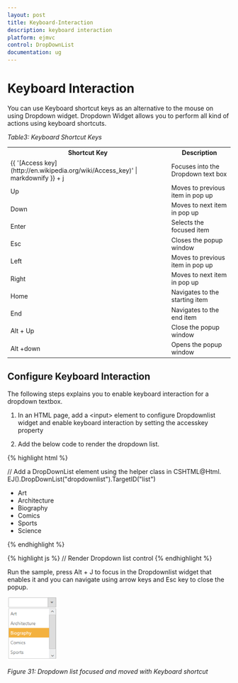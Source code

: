 ```yaml
---
layout: post
title: Keyboard-Interaction
description: keyboard interaction
platform: ejmvc
control: DropDownList
documentation: ug
---
```


# Keyboard Interaction

You can use Keyboard shortcut keys as an alternative to the mouse on using Dropdown widget. Dropdown Widget allows you to perform all kind of actions using keyboard shortcuts.

_Table3: Keyboard Shortcut Keys_

<table>
<tr>
<th>
Shortcut Key</th><th>
Description</th></tr>
<tr>
<td>
{{ '[Access key](http://en.wikipedia.org/wiki/Access_key)' | markdownify }} + j	</td><td>
Focuses into the Dropdown text box</td></tr>
<tr>
<td>
Up</td><td>
Moves to previous item in pop up</td></tr>
<tr>
<td>
Down</td><td>
Moves to next item in pop up</td></tr>
<tr>
<td>
Enter</td><td>
Selects the focused item</td></tr>
<tr>
<td>
Esc</td><td>
Closes the popup window</td></tr>
<tr>
<td>
Left </td><td>
Moves to previous item in pop up</td></tr>
<tr>
<td>
Right </td><td>
Moves to next item in pop up</td></tr>
<tr>
<td>
Home</td><td>
Navigates to the starting item </td></tr>
<tr>
<td>
End</td><td>
Navigates to the end item </td></tr>
<tr>
<td>
Alt + Up</td><td>
Close the popup window</td></tr>
<tr>
<td>
Alt +down </td><td>
Opens the popup window </td></tr>
</table>

## Configure Keyboard Interaction

The following steps explains you to enable keyboard interaction for a dropdown textbox.

1. In an HTML page, add a &lt;input&gt; element to configure Dropdownlist widget and enable keyboard interaction by setting the accesskey property



2. Add the below code to render the dropdown list.



{% highlight html %}

// Add a DropDownList element using the helper class in CSHTML@Html.
EJ().DropDownList("dropdownlist").TargetID("list")
           <div id="list">
		   <ul>
		   <li>Art</li>
		   <li>Architecture</li>
		   <li>Biography</li>
		   <li>Comics</li>
		   <li>Sports</li>
		   <li>Science</li>
		   </ul></div></td></tr>
{% endhighlight %}

{% highlight js %}
// Render Dropdown list control
     <script type="text/javascript">
	 $(function () {
	 //Control focus key
	 $(document).on("keydown", function (e) {
	 if (e.altKey && e.keyCode === 74) {
	 // j- key code.
	 $("#dropdownlist_wrapper").focus();
	 }
	 });
	 });    
	 </script> </td></tr>
{% endhighlight %}




Run the sample, press Alt + J to focus in the Dropdownlist widget that enables it and you can navigate using arrow keys and Esc key to close the popup.


![](Keyboard-Interaction_images/Keyboard-Interaction_img1.png)



_Figure 31: Dropdown list focused and moved with Keyboard shortcut_






